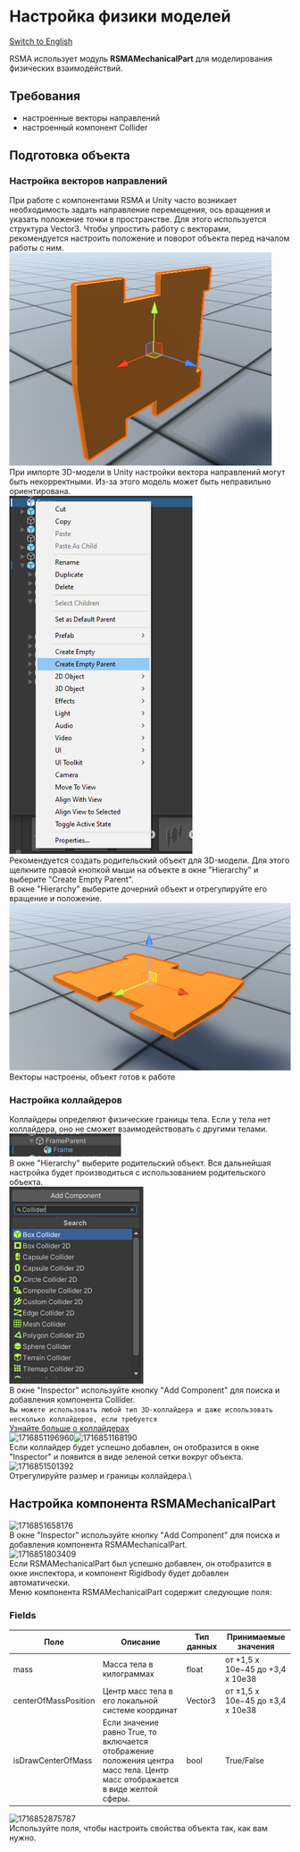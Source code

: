 # Настройка физики моделей
[Switch to English](../../../Manual/en/Mechanics/Setting_up_the_physics_of_models.md)

RSMA использует модуль **RSMAMechanicalPart** для моделирования физических взаимодействий.

## Требования
- настроенные векторы направлений
- настроенный компонент Collider 

## Подготовка объекта

### Настройка векторов направлений

При работе с компонентами RSMA и Unity часто возникает необходимость задать направление перемещения, ось вращения и указать положение точки в пространстве. Для этого используется структура Vector3. 
Чтобы упростить работу с векторами, рекомендуется настроить положение и поворот объекта перед началом работы с ним. \
![1716849507221](../../../Manual/en/Mechanics/image/Setting_up_the_physics_of_models/1716849507221.png)\
При импорте 3D-модели в Unity настройки вектора направлений могут быть некорректными. Из-за этого модель может быть неправильно ориентирована.\
![1716849814319](../../../Manual/en/Mechanics/image/Setting_up_the_physics_of_models/1716849814319.png)\
Рекомендуется создать родительский объект для 3D-модели. Для этого щелкните правой кнопкой мыши на объекте в окне "Hierarchy" и выберите "Create Empty Parent".\
В окне "Hierarchy" выберите дочерний объект и отрегулируйте его вращение и положение.\
![1716850197676](../../../Manual/en/Mechanics/image/Setting_up_the_physics_of_models/1716850197676.png)\
Векторы настроены, объект готов к работе

### Настройка коллайдеров

Коллайдеры определяют физические границы тела. Если у тела нет коллайдера, оно не сможет взаимодействовать с другими телами.\
![1716850494754](../../../Manual/en/Mechanics/image/Setting_up_the_physics_of_models/1716850494754.png)\
В окне "Hierarchy" выберите родительский объект. Вся дальнейшая настройка будет производиться с использованием родительского объекта.\
![1716850764808](../../../Manual/en/Mechanics/image/Setting_up_the_physics_of_models/1716850764808.png)\
В окне "Inspector"  используйте кнопку "Add Component" для поиска и добавления компонента Collider. \
```Вы можете использовать любой тип 3D-коллайдера и даже использовать несколько коллайдеров, если требуется```\
[Узнайте больше о коллайдерах](https://docs.unity3d.com/Manual/CollidersOverview.html)\
![1716851196960](../../../Manual/en/Mechanics/image/Setting_up_the_physics_of_models/1716851196960.png)![1716851168190](image/Setting_up_the_physics_of_models/1716851168190.png)\
Если коллайдер будет успешно добавлен, он отобразится в окне "Inspector" и появится в виде зеленой сетки вокруг объекта.\
![1716851501392](../../../Manual/en/Mechanics/image/Setting_up_the_physics_of_models/1716851501392.png)\
Отрегулируйте размер и границы коллайдера.\

## Настройка компонента RSMAMechanicalPart
![1716851658176](../../../Manual/en/Mechanics/image/Setting_up_the_physics_of_models/1716851658176.png)\
В окне "Inspector" используйте кнопку "Add Component" для поиска и добавления компонента RSMAMechanicalPart.\
![1716851803409](../../../Manual/en/Mechanics/image/Setting_up_the_physics_of_models/1716851803409.png)\
Если RSMAMechanicalPart был успешно добавлен, он отобразится в окне инспектора, и компонент Rigidbody будет добавлен автоматически.\
Меню компонента RSMAMechanicalPart содержит следующие поля:
### Fields

| Поле | Описание | Тип данных | Принимаемые значения |
|--|--|--|--|
|mass|Масса тела в килограммах|float|от +1,5 x 10e−45 до +3,4 x 10e38|
|centerOfMassPosition|Центр масс тела в его локальной системе координат|Vector3|от ±1,5 x 10e−45 до ±3,4 x 10e38|
|isDrawCenterOfMass|Если значение равно True, то включается отображение положения центра масс тела. Центр масс отображается в виде желтой сферы.|bool|True/False|

![1716852875787](../../../Manual/en/Mechanics/image/Setting_up_the_physics_of_models/1716852875787.png)\
Используйте поля, чтобы настроить свойства объекта так, как вам нужно.